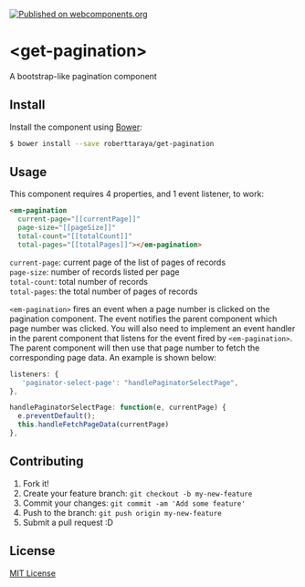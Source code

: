[![Published on webcomponents.org](https://img.shields.io/badge/webcomponents.org-published-blue.svg)](https://www.webcomponents.org/element/roberttaraya/get-pagination)

# \<get-pagination\>

A bootstrap-like pagination component

## Install

Install the component using [Bower](http://bower.io/):

```sh
$ bower install --save roberttaraya/get-pagination
```

## Usage

This component requires 4 properties, and 1 event listener, to work:

```html
<em-pagination
  current-page="[[currentPage]]"
  page-size="[[pageSize]]"
  total-count="[[totalCount]]"
  total-pages="[[totalPages]]"></em-pagination>
```

`current-page`: current page of the list of pages of records<br/>
`page-size`: number of records listed per page<br/>
`total-count`: total number of records<br/>
`total-pages`: the total number of pages of records<br/>

`<em-pagination>` fires an event when a page number is clicked on the pagination component. The event notifies the parent component which page number was clicked. You will also need to implement an event handler in the parent component that listens for the event fired by `<em-pagination>`. The parent component will then use that page number to fetch the corresponding page data. An example is shown below:

```js
listeners: {
   'paginator-select-page': "handlePaginatorSelectPage",
},

handlePaginatorSelectPage: function(e, currentPage) {
  e.preventDefault();
  this.handleFetchPageData(currentPage)
},
```

## Contributing

1. Fork it!
2. Create your feature branch: `git checkout -b my-new-feature`
3. Commit your changes: `git commit -am 'Add some feature'`
4. Push to the branch: `git push origin my-new-feature`
5. Submit a pull request :D

## License

[MIT License](http://opensource.org/licenses/MIT)
